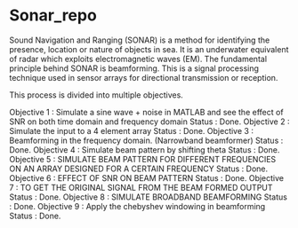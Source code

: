 # Sonar_repo

Sound Navigation and Ranging (SONAR) is a method for identifying the presence, location or nature of objects in sea. It is an underwater equivalent of radar which exploits electromagnetic waves (EM). The fundamental principle behind SONAR is beamforming. This is a signal processing technique used in sensor arrays for directional transmission or reception. 

This process is divided into multiple objectives. 

Objective 1 : Simulate a sine wave + noise in MATLAB and see the effect of SNR on both time domain and frequency domain
Status      : Done.
Objective 2 : Simulate the input to a 4 element array
Status      : Done.
Objective 3 : Beamforming in the frequency domain. (Narrowband beamformer)
Status      : Done.
Objective 4 : Simulate beam pattern by shifting theta
Status      : Done.
Objective 5 : SIMULATE BEAM PATTERN FOR DIFFERENT FREQUENCIES ON AN ARRAY DESIGNED FOR A CERTAIN FREQUENCY
Status      : Done.
Objective 6 : EFFECT OF SNR ON BEAM PATTERN
Status      : Done.
Objective 7 : TO GET THE ORIGINAL SIGNAL FROM THE BEAM FORMED OUTPUT
Status      : Done.
Objective 8 : SIMULATE BROADBAND BEAMFORMING
Status      : Done.
Objective 9 : Apply the chebyshev windowing in beamforming
Status      : Done.
